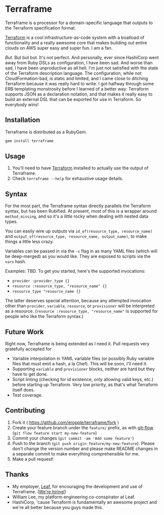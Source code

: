 # Terraframe #
Terraframe is a processor for a domain-specific language that outputs to the Terraform specification format.

[Terraform][1] is a cool infrastructure-as-code system with a boatload of functionality and a really awesome core that makes building out entire clouds on AWS super easy and super fun. I am a fan.

_But_. But but but. It's not perfect. And personally, ever since HashiCorp went away from Ruby DSLs as configuration, I have been sad. And worse than sad, I have been unproductive as all hell. I'm just not satisfied with the state of the Terraform description language. The configuration, while not CloudFormation-bad, is static and limited, and I came close to ditching Terraform because it was really hard to write. I got halfway through some ERB templating monstrosity before I learned of a better way: Terraform supports JSON as a declaration notation, and that makes it really easy to build an external DSL that can be exported for use in Terraform. So everybody wins!

## Installation ##
Terraframe is distributed as a RubyGem.

```bash
gem install terraframe
```

## Usage ##
1. You'll need to have [Terraform][1] installed to actually use the output of Terraframe.
2. Check `terraframe --help` for exhaustive usage details.

## Syntax ##
For the most part, the Terraframe syntax directly parallels the Terraform syntax, but has been Rubified. At present, most of this is a wrapper around `method_missing`, and so it's a _little_ rocky when dealing with nested data types.

You can easily wire up outputs via `id_of(resource_type, resource_name)` and `output_of(resource_type, resource_name, output_name)`, to make things a little less crazy.

Variables can be passed in via the `-v` flag in as many YAML files (which will be deep-merged) as you would like. They are exposed to scripts via the `vars` hash.

Examples: TBD. To get you started, here's the supported invocations:

- `provider :provider_type {}`
- `resource :resource_type, "resource_name" {}`
- `resource_type "resource_name {}`

The latter deserves special attention, because any attempted invocation other than `provider`, `variable`, `resource`, or `provisioner` will be interpreted as a resource. (`resource :resource_type, "resource_name"` is supported for people who like the Terraform syntax.)

## Future Work ##
Right now, Terraframe is being extended as I need it. Pull requests very gratefully accepted for

- Variable interpolation in YAML variable files (or possibly Ruby variable files that must emit a hash, a la Chef). This will be soon, I'll need it.
- Supporting `variable` and `provisioner` blocks, neither are hard but they have to get done.
- Script linting (checking for id existence, only allowing valid keys, etc.) before starting up Terraform. Very low priority, as that's what Terraform itself does.
- Test coverage.

## Contributing ##
1. Fork it ( https://github.com/eropple/terraframe/fork )
2. Create your feature branch under the `feature/` prefix, as with [git-flow][3] (`git flow feature start my-new-feature`)
3. Commit your changes (`git commit -am 'Add some feature'`)
4. Push to the branch (`git push origin feature/my-new-feature`). Please don't change the version number and please make README changes in a separate commit to make everything comprehensible for me.
5. Make a pull request!

## Thanks ##
- My employer, [Leaf][4], for encouraging the development and use of Terraframe. ([We're hiring!][5])
- William Lee, my platform engineering co-conspirator at Leaf.
- HashiCorp, 'cause Terraform is fundamentally an awesome project and we're all better because you guys made this.

[1]: https://www.terraform.io
[2]: http://edcanhack.com/2014/07/a-virtual-mesos-cluster-with-vagrant-and-chef/
[3]: https://www.atlassian.com/git/tutorials/comparing-workflows/feature-branch-workflow
[4]: http://leaf.me
[5]: mailto:eropple+hiring@leaf.me
